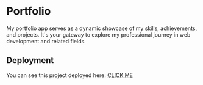 # Portfolio
My portfolio app serves as a dynamic showcase of my skills, achievements, and projects. It's your gateway to explore my professional journey in web development and related fields.

## Deployment

You can see this project deployed here: <a href="https://portfolio-deployment-51052.web.app/">CLICK ME</a>
